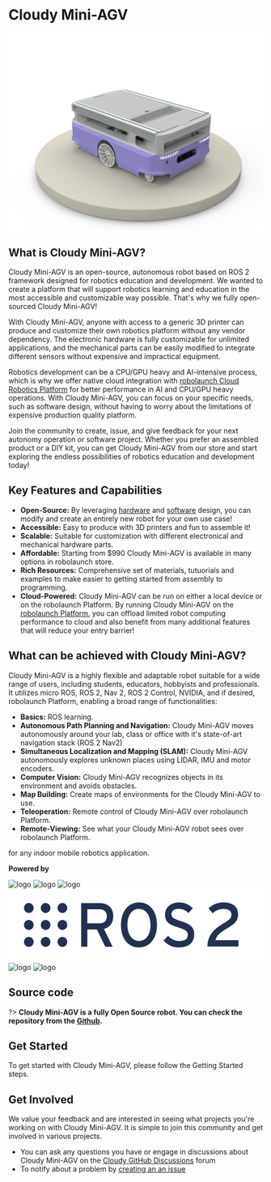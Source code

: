 # Cloudy Mini-AGV

![Cloudy Mini-AGV v3](https://raw.githubusercontent.com/robolaunch/trademark/main/repository-media/cloudy/cloudy-v3-1.png)

## What is Cloudy Mini-AGV?
Cloudy Mini-AGV is an open-source, autonomous robot based on ROS 2 framework designed for robotics education and development. We wanted to create a platform that will support robotics learning and education in the most accessible and customizable way possible. That's why we fully open-sourced Cloudy Mini-AGV!

With Cloudy Mini-AGV, anyone with access to a generic 3D printer can produce and customize their own robotics platform without any vendor dependency. The electronic hardware is fully customizable for unlimited applications, and the mechanical parts can be easily modified to integrate different sensors without expensive and impractical equipment.

Robotics development can be a CPU/GPU heavy and AI-intensive process, which is why we offer native cloud integration with [robolaunch Cloud Robotics Platform](https://www.robolaunch.io/) for better performance in AI and CPU/GPU heavy operations. With Cloudy Mini-AGV, you can focus on your specific needs, such as software design, without having to worry about the limitations of expensive production quality platform.

Join the community to create, issue, and give feedback for your next autonomy operation or software project. Whether you prefer an assembled product or a DIY kit, you can get Cloudy Mini-AGV from our store and start exploring the endless possibilities of robotics education and development today!

## Key Features and Capabilities
- **Open-Source:** By leveraging [hardware](https://grabcad.com/library/robolaunch-cloudy-1) and [software](https://github.com/robolaunch/cloudy) design, you can modify and create an entirely new robot for your own use case!
- **Accessible:** Easy to produce with 3D printers and fun to assemble it!
- **Scalable:** Suitable for customization with different electronical and mechanical hardware parts.
- **Affordable:** Starting from $990 Cloudy Mini-AGV is available in many options in robolaunch store.
- **Rich Resources:** Comprehensive set of materials, tutuorials and examples to make easier to getting started from assembly to programming. 
- **Cloud-Powered:** Cloudy Mini-AGV can be run on either a local device or on the robolaunch Platform. By running Cloudy Mini-AGV on the [robolaunch Platform](https://www.robolaunch.io/platform), you can offload limited robot computing performance to cloud and also benefit from many additional features that will reduce your entry barrier!

## What can be achieved with Cloudy Mini-AGV?
Cloudy Mini-AGV is a highly flexible and adaptable robot suitable for a wide range of users, including students, educators, hobbyists and professionals. It utilizes micro ROS, ROS 2, Nav 2, ROS 2 Control, NVIDIA, and if desired, robolaunch Platform, enabling a broad range of functionalities:

- **Basics:** ROS learning.
- **Autonomous Path Planning and Navigation:** Cloudy Mini-AGV moves autonomously around your lab, class or office with it's state-of-art navigation stack (ROS 2 Nav2)
- **Simultaneous Localization and Mapping (SLAM):** Cloudy Mini-AGV autonomously explores unknown places using LIDAR, IMU and motor encoders.
- **Computer Vision:** Cloudy Mini-AGV recognizes objects in its environment and avoids obstacles.
- **Map Building:** Create maps of environments for the Cloudy Mini-AGV to use.
- **Teleoperation:** Remote control of Cloudy Mini-AGV over robolaunch Platform.
- **Remote-Viewing:** See what your Cloudy Mini-AGV robot sees over robolaunch Platform.


for any indoor mobile robotics application.

**Powered by**

![logo](https://micro.ros.org/img/micro-ROS_big_logo.png ':size=20%')
![logo](https://www.nvidia.com/content/dam/en-zz/Solutions/about-nvidia/logo-and-brand/01-nvidia-logo-horiz-500x200-2c50-d.png ':size=15%')
![logo](https://navigation.ros.org/_static/nav2_logo.png ':size=5%')
![logo](https://raw.githubusercontent.com/robolaunch/trademark/main/repository-media/cloudy/logo/ROS2_Color.svg ':size=25%')
![logo](https://gazebosim.org/assets/images/logos/gazebo_horz_pos.png ':size=15%')
![logo](https://control.ros.org/master/_static/logo_ros-controls.png ':size=7%')

## Source code

?> **Cloudy Mini-AGV is a fully Open Source robot. You can check the repository from the [Github](https://github.com/robolaunch/cloudy).**

## Get Started
To get started with Cloudy Mini-AGV, please follow the Getting Started steps.

## Get Involved
We value your feedback and are interested in seeing what projects you're working on with Cloudy Mini-AGV. It is simple to join this community and get involved in various projects.
- You can ask any questions you have or engage in discussions about Cloudy Mini-AGV on the [Cloudy GitHub Discussions](https://github.com/robolaunch/cloudy/discussions/landing) forum
- To notify about a problem by [creating an an issue](https://github.com/robolaunch/cloudy/issues)


